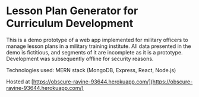 # Lesson Plan Generator for Curriculum Development

This is a demo prototype of a web app implemented for military officers to manage lesson plans in a military training institute. All data presented in the demo is fictitious, and segments of it are incomplete as it is a prototype. Development was subsequently offline for security reasons.

Technologies used: MERN stack (MongoDB, Express, React, Node.js)

Hosted at [https://obscure-ravine-93644.herokuapp.com/](https://obscure-ravine-93644.herokuapp.com/)
